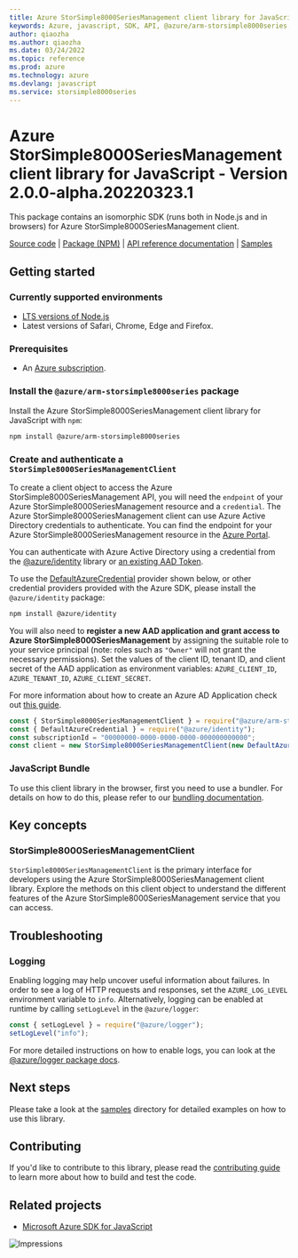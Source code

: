 ```yaml
---
title: Azure StorSimple8000SeriesManagement client library for JavaScript
keywords: Azure, javascript, SDK, API, @azure/arm-storsimple8000series, storsimple8000series
author: qiaozha
ms.author: qiaozha
ms.date: 03/24/2022
ms.topic: reference
ms.prod: azure
ms.technology: azure
ms.devlang: javascript
ms.service: storsimple8000series
---
```

# Azure StorSimple8000SeriesManagement client library for JavaScript - Version 2.0.0-alpha.20220323.1 


This package contains an isomorphic SDK (runs both in Node.js and in browsers) for Azure StorSimple8000SeriesManagement client.



[Source code](https://github.com/Azure/azure-sdk-for-js/tree/main/sdk/storsimple8000series/arm-storsimple8000series) |
[Package (NPM)](https://www.npmjs.com/package/@azure/arm-storsimple8000series) |
[API reference documentation](https://docs.microsoft.com/javascript/api/@azure/arm-storsimple8000series) |
[Samples](https://github.com/Azure-Samples/azure-samples-js-management)

## Getting started

### Currently supported environments

- [LTS versions of Node.js](https://nodejs.org/about/releases/)
- Latest versions of Safari, Chrome, Edge and Firefox.

### Prerequisites

- An [Azure subscription][azure_sub].

### Install the `@azure/arm-storsimple8000series` package

Install the Azure StorSimple8000SeriesManagement client library for JavaScript with `npm`:

```bash
npm install @azure/arm-storsimple8000series
```

### Create and authenticate a `StorSimple8000SeriesManagementClient`

To create a client object to access the Azure StorSimple8000SeriesManagement API, you will need the `endpoint` of your Azure StorSimple8000SeriesManagement resource and a `credential`. The Azure StorSimple8000SeriesManagement client can use Azure Active Directory credentials to authenticate.
You can find the endpoint for your Azure StorSimple8000SeriesManagement resource in the [Azure Portal][azure_portal].

You can authenticate with Azure Active Directory using a credential from the [@azure/identity][azure_identity] library or [an existing AAD Token](https://github.com/Azure/azure-sdk-for-js/blob/master/sdk/identity/identity/samples/AzureIdentityExamples.md#authenticating-with-a-pre-fetched-access-token).

To use the [DefaultAzureCredential][defaultazurecredential] provider shown below, or other credential providers provided with the Azure SDK, please install the `@azure/identity` package:

```bash
npm install @azure/identity
```

You will also need to **register a new AAD application and grant access to Azure StorSimple8000SeriesManagement** by assigning the suitable role to your service principal (note: roles such as `"Owner"` will not grant the necessary permissions).
Set the values of the client ID, tenant ID, and client secret of the AAD application as environment variables: `AZURE_CLIENT_ID`, `AZURE_TENANT_ID`, `AZURE_CLIENT_SECRET`.

For more information about how to create an Azure AD Application check out [this guide](https://docs.microsoft.com/azure/active-directory/develop/howto-create-service-principal-portal).

```javascript
const { StorSimple8000SeriesManagementClient } = require("@azure/arm-storsimple8000series");
const { DefaultAzureCredential } = require("@azure/identity");
const subscriptionId = "00000000-0000-0000-0000-000000000000";
const client = new StorSimple8000SeriesManagementClient(new DefaultAzureCredential(), subscriptionId);
```


### JavaScript Bundle
To use this client library in the browser, first you need to use a bundler. For details on how to do this, please refer to our [bundling documentation](https://aka.ms/AzureSDKBundling).

## Key concepts

### StorSimple8000SeriesManagementClient

`StorSimple8000SeriesManagementClient` is the primary interface for developers using the Azure StorSimple8000SeriesManagement client library. Explore the methods on this client object to understand the different features of the Azure StorSimple8000SeriesManagement service that you can access.

## Troubleshooting

### Logging

Enabling logging may help uncover useful information about failures. In order to see a log of HTTP requests and responses, set the `AZURE_LOG_LEVEL` environment variable to `info`. Alternatively, logging can be enabled at runtime by calling `setLogLevel` in the `@azure/logger`:

```javascript
const { setLogLevel } = require("@azure/logger");
setLogLevel("info");
```

For more detailed instructions on how to enable logs, you can look at the [@azure/logger package docs](https://github.com/Azure/azure-sdk-for-js/tree/main/sdk/core/logger).

## Next steps

Please take a look at the [samples](https://github.com/Azure-Samples/azure-samples-js-management) directory for detailed examples on how to use this library.

## Contributing

If you'd like to contribute to this library, please read the [contributing guide](https://github.com/Azure/azure-sdk-for-js/blob/main/CONTRIBUTING.md) to learn more about how to build and test the code.

## Related projects

- [Microsoft Azure SDK for JavaScript](https://github.com/Azure/azure-sdk-for-js)

![Impressions](https://azure-sdk-impressions.azurewebsites.net/api/impressions/azure-sdk-for-js%2Fsdk%2Fstorsimple8000series%2Farm-storsimple8000series%2FREADME.png)

[azure_cli]: https://docs.microsoft.com/cli/azure
[azure_sub]: https://azure.microsoft.com/free/
[azure_sub]: https://azure.microsoft.com/free/
[azure_portal]: https://portal.azure.com
[azure_identity]: https://github.com/Azure/azure-sdk-for-js/tree/main/sdk/identity/identity
[defaultazurecredential]: https://github.com/Azure/azure-sdk-for-js/tree/main/sdk/identity/identity#defaultazurecredential

